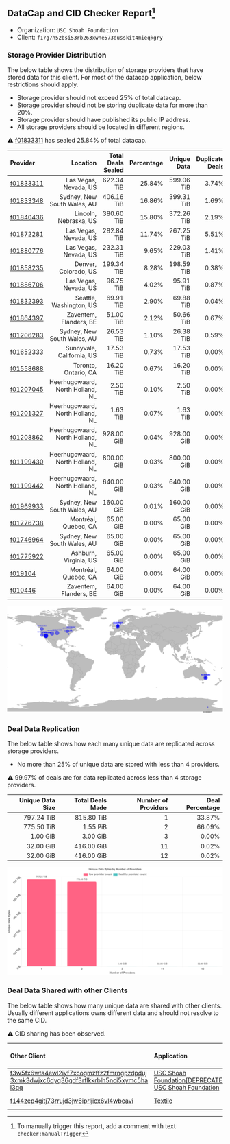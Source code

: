 ## DataCap and CID Checker Report[^1]
 - Organization: `USC Shoah Foundation`
 - Client: `f17g7h52bsi53rb263xwne573dusskit4mieqkgry`
### Storage Provider Distribution
The below table shows the distribution of storage providers that have stored data for this client.
For most of the datacap application, below restrictions should apply.
 - Storage provider should not exceed 25% of total datacap.
 - Storage provider should not be storing duplicate data for more than 20%.
 - Storage provider should have published its public IP address.
 - All storage providers should be located in different regions.

⚠️ [f01833311](https://filfox.info/en/address/f01833311) has sealed 25.84% of total datacap.

| Provider                                              |                         Location | Total Deals Sealed | Percentage | Unique Data | Duplicate Deals |
| :---------------------------------------------------- | -------------------------------: | -----------------: | ---------: | ----------: | --------------: |
| [f01833311](https://filfox.info/en/address/f01833311) |            Las Vegas, Nevada, US |         622.34 TiB |     25.84% |  599.06 TiB |           3.74% |
| [f01833348](https://filfox.info/en/address/f01833348) |      Sydney, New South Wales, AU |         406.16 TiB |     16.86% |  399.31 TiB |           1.69% |
| [f01840436](https://filfox.info/en/address/f01840436) |            Lincoln, Nebraska, US |         380.60 TiB |     15.80% |  372.26 TiB |           2.19% |
| [f01872281](https://filfox.info/en/address/f01872281) |            Las Vegas, Nevada, US |         282.84 TiB |     11.74% |  267.25 TiB |           5.51% |
| [f01880776](https://filfox.info/en/address/f01880776) |            Las Vegas, Nevada, US |         232.31 TiB |      9.65% |  229.03 TiB |           1.41% |
| [f01858235](https://filfox.info/en/address/f01858235) |             Denver, Colorado, US |         199.34 TiB |      8.28% |  198.59 TiB |           0.38% |
| [f01886706](https://filfox.info/en/address/f01886706) |            Las Vegas, Nevada, US |          96.75 TiB |      4.02% |   95.91 TiB |           0.87% |
| [f01832393](https://filfox.info/en/address/f01832393) |          Seattle, Washington, US |          69.91 TiB |      2.90% |   69.88 TiB |           0.04% |
| [f01864397](https://filfox.info/en/address/f01864397) |           Zaventem, Flanders, BE |          51.00 TiB |      2.12% |   50.66 TiB |           0.67% |
| [f01206283](https://filfox.info/en/address/f01206283) |      Sydney, New South Wales, AU |          26.53 TiB |      1.10% |   26.38 TiB |           0.59% |
| [f01652333](https://filfox.info/en/address/f01652333) |        Sunnyvale, California, US |          17.53 TiB |      0.73% |   17.53 TiB |           0.00% |
| [f01558688](https://filfox.info/en/address/f01558688) |             Toronto, Ontario, CA |          16.20 TiB |      0.67% |   16.20 TiB |           0.00% |
| [f01207045](https://filfox.info/en/address/f01207045) | Heerhugowaard, North Holland, NL |           2.50 TiB |      0.10% |    2.50 TiB |           0.00% |
| [f01201327](https://filfox.info/en/address/f01201327) | Heerhugowaard, North Holland, NL |           1.63 TiB |      0.07% |    1.63 TiB |           0.00% |
| [f01208862](https://filfox.info/en/address/f01208862) | Heerhugowaard, North Holland, NL |         928.00 GiB |      0.04% |  928.00 GiB |           0.00% |
| [f01199430](https://filfox.info/en/address/f01199430) | Heerhugowaard, North Holland, NL |         800.00 GiB |      0.03% |  800.00 GiB |           0.00% |
| [f01199442](https://filfox.info/en/address/f01199442) | Heerhugowaard, North Holland, NL |         640.00 GiB |      0.03% |  640.00 GiB |           0.00% |
| [f01969933](https://filfox.info/en/address/f01969933) |      Sydney, New South Wales, AU |         160.00 GiB |      0.01% |  160.00 GiB |           0.00% |
| [f01776738](https://filfox.info/en/address/f01776738) |             Montréal, Quebec, CA |          65.00 GiB |      0.00% |   65.00 GiB |           0.00% |
| [f01746964](https://filfox.info/en/address/f01746964) |      Sydney, New South Wales, AU |          65.00 GiB |      0.00% |   65.00 GiB |           0.00% |
| [f01775922](https://filfox.info/en/address/f01775922) |            Ashburn, Virginia, US |          65.00 GiB |      0.00% |   65.00 GiB |           0.00% |
| [f019104](https://filfox.info/en/address/f019104)     |             Montréal, Quebec, CA |          64.00 GiB |      0.00% |   64.00 GiB |           0.00% |
| [f010446](https://filfox.info/en/address/f010446)     |           Zaventem, Flanders, BE |          64.00 GiB |      0.00% |   64.00 GiB |           0.00% |

![Provider Distribution](https://raw.githubusercontent.com/data-preservation-programs/filplus-checker-assets/main/filecoin-project/filecoin-plus-large-datasets/issues/53/1671010810516.png)
### Deal Data Replication
The below table shows how each many unique data are replicated across storage providers.
- No more than 25% of unique data are stored with less than 4 providers.

⚠️ 99.97% of deals are for data replicated across less than 4 storage providers.

| Unique Data Size | Total Deals Made | Number of Providers | Deal Percentage |
| ---------------: | ---------------: | ------------------: | --------------: |
|       797.24 TiB |       815.80 TiB |                   1 |          33.87% |
|       775.50 TiB |         1.55 PiB |                   2 |          66.09% |
|         1.00 GiB |         3.00 GiB |                   3 |           0.00% |
|        32.00 GiB |       416.00 GiB |                  11 |           0.02% |
|        32.00 GiB |       416.00 GiB |                  12 |           0.02% |

![Replication Distribution](https://raw.githubusercontent.com/data-preservation-programs/filplus-checker-assets/main/filecoin-project/filecoin-plus-large-datasets/issues/53/1671010811120.png)
### Deal Data Shared with other Clients
The below table shows how many unique data are shared with other clients.
Usually different applications owns different data and should not resolve to the same CID.

⚠️ CID sharing has been observed.

| Other Client                                                                                                                                                                                                              | Application                                                                                                                           | Total Deals Affected | Unique CIDs | Verifier |
| :------------------------------------------------------------------------------------------------------------------------------------------------------------------------------------------------------------------------ | :------------------------------------------------------------------------------------------------------------------------------------ | -------------------: | ----------: | -------: |
| [f3w5fx6wta4ewl2iyf7xcogmzffz2fmrngpzdpduj<br/>3xmk3dwjxc6dyq36gdf3rflkkrblh5nci5xymc5ha<br/>l3qq](https://filfox.info/en/address/f3w5fx6wta4ewl2iyf7xcogmzffz2fmrngpzdpduj3xmk3dwjxc6dyq36gdf3rflkkrblh5nci5xymc5hal3qq) | [USC Shoah Foundation\[DEPRECATED\] USC Shoah Foundation](https://github.com/filecoin-project/filecoin-plus-large-datasets/issues/27) |            41.98 TiB |       1,282 |   LDN 27 |
| [f144zep4gitj73rrujd3jw6iprljicx6vl4wbeavi](https://filfox.info/en/address/f144zep4gitj73rrujd3jw6iprljicx6vl4wbeavi)                                                                                                     | [Textile](https://github.com/filecoin-project/filecoin-plus-large-datasets/issues/61)                                                 |             3.16 TiB |          36 | LDN # 61 |

[^1]: To manually trigger this report, add a comment with text `checker:manualTrigger`
